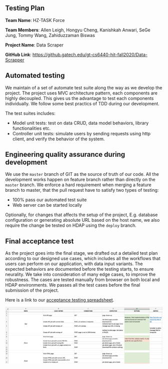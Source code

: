 Testing Plan
---
**Team Name**: HZ-TASK Force 

**Team Members**: Allen Leigh, Hongyu Cheng, Kanishkah Anwari, SeGe Jung, Tommy Wang, Zahiduzzaman Biswas 

**Project Name**: Data Scraper 

**GitHub Link**: https://github.gatech.edu/gt-cs6440-hit-fall2020/Data-Scrapper 

## Automated testing

We maintain of a set of automate test suite along the way as we develop the project. The project uses MVC architecture pattern, each components are highly decoupled. This gives us the advantage to test each components individually. We follow some best practics of TDD during our development.

The test suites includes:

* Model unit tests: test on data CRUD, data model behaviors, library functionalities etc.
* Controller unit tests: simulate users by sending requests using http client, and verify the behavior of the system.

## Engineering quality assurance during development

We use the `master` branch of GIT as the source of truth of our code. All the development works happen on feature branch rather than directly on the `master` branch. We enforce a hard requirement when merging a feature branch to master, that the pull request have to satisfy two types of testing:

* 100% pass our automated test suite
* Web server can be started locally

Optionally, for changes that affects the setup of the project, E.g. database configuration or generating absolute URL based on the host name, we also require the change be tested on HDAP using the `deploy` branch.

## Final acceptance test

As the project goes into the final stage, we drafted out a detailed test plan according to our designed use cases, which includes all the workflows that users can perform on our application, with data input variants. The expected behaviors are documented before the testing starts, to ensure neurality. We take into consideration of many edge cases, to improve the robustness. The cases are tested manually from browser on both local and HDAP environments. We passes all the test cases before the final submission of the project.

Here is a link to our [acceptance testing spreadsheet](https://gtvault-my.sharepoint.com/:x:/g/personal/aleigh6_gatech_edu/EZTD0m5PPDJPoyKN5gBIvgMBwnci1R2FwxsJpJnYADulnA?e=mLjZsU).

![](./test-plan-screenshot.jpg)

